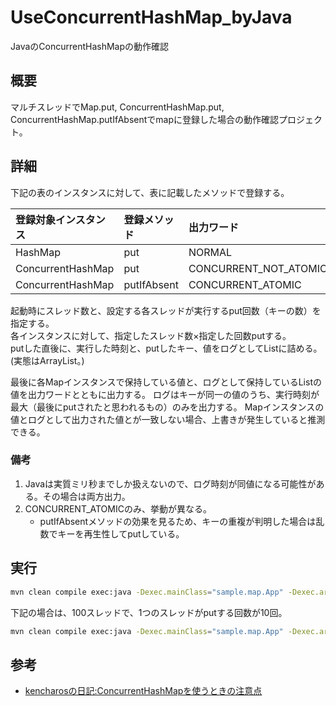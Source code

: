 # UseConcurrentHashMap_byJava

JavaのConcurrentHashMapの動作確認

## 概要

マルチスレッドでMap.put, ConcurrentHashMap.put, ConcurrentHashMap.putIfAbsentでmapに登録した場合の動作確認プロジェクト。

## 詳細

下記の表のインスタンスに対して、表に記載したメソッドで登録する。

| 登録対象インスタンス | 登録メソッド | 出力ワード |
| :-- | :-- | :-- |
| HashMap | put | NORMAL |
| ConcurrentHashMap | put | CONCURRENT_NOT_ATOMIC |
| ConcurrentHashMap | putIfAbsent | CONCURRENT_ATOMIC |

起動時にスレッド数と、設定する各スレッドが実行するput回数（キーの数）を指定する。  
各インスタンスに対して、指定したスレッド数×指定した回数putする。  
putした直後に、実行した時刻と、putしたキー、値をログとしてListに詰める。(実態はArrayList。)  

最後に各Mapインスタンスで保持している値と、ログとして保持しているListの値を出力ワードとともに出力する。
ログはキーが同一の値のうち、実行時刻が最大（最後にputされたと思われるもの）のみを出力する。
Mapインスタンスの値とログとして出力された値とが一致しない場合、上書きが発生していると推測できる。

### 備考

1. Javaは実質ミリ秒までしか扱えないので、ログ時刻が同値になる可能性がある。その場合は両方出力。
2. CONCURRENT_ATOMICのみ、挙動が異なる。
   - putIfAbsentメソッドの効果を見るため、キーの重複が判明した場合は乱数でキーを再生性してputしている。

## 実行

``` sh
mvn clean compile exec:java -Dexec.mainClass="sample.map.App" -Dexec.args="'スレッド数' 'put回数'"
```

下記の場合は、100スレッドで、1つのスレッドがputする回数が10回。

``` sh
mvn clean compile exec:java -Dexec.mainClass="sample.map.App" -Dexec.args="'100' '10'"
```

## 参考

- [kencharosの日記:ConcurrentHashMapを使うときの注意点](https://kencharos.hatenablog.com/entry/2013/08/23/131232)
